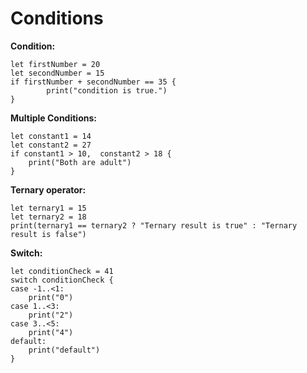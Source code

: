 # Conditions

**Condition:**
```
let firstNumber = 20
let secondNumber = 15
if firstNumber + secondNumber == 35 {
        print("condition is true.")
}
```

**Multiple Conditions:**
```
let constant1 = 14
let constant2 = 27
if constant1 > 10,  constant2 > 18 {
    print("Both are adult")
}
```

**Ternary operator:**
```
let ternary1 = 15
let ternary2 = 18
print(ternary1 == ternary2 ? "Ternary result is true" : "Ternary result is false")
```

**Switch:**
```
let conditionCheck = 41
switch conditionCheck {
case -1..<1:
    print("0")
case 1..<3:
    print("2")
case 3..<5:
    print("4")
default:
    print("default")
}
```

